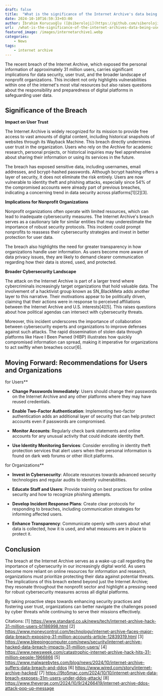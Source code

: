```yaml
---
draft: false
title:  "What is the significance of the Internet Archive's data being used in the breach?"
date: 2024-10-10T16:59:33+03:00
author: İbrahim Korucuoğlu ([@siberoloji](https://github.com/siberoloji))
url:  /what-is-the-significance-of-the-internet-archives-data-being-used-in-the-breach/
featured_image: /images/internetarchive1.webp
categories:
    - News
tags:
    - internet archive
---
```



The recent breach of the Internet Archive, which exposed the personal information of approximately 31 million users, carries significant implications for data security, user trust, and the broader landscape of nonprofit organizations. This incident not only highlights vulnerabilities within one of the internet's most vital resources but also raises questions about the responsibility and preparedness of digital platforms in safeguarding user data.

## Significance of the Breach

**Impact on User Trust**

The Internet Archive is widely recognized for its mission to provide free access to vast amounts of digital content, including historical snapshots of websites through its Wayback Machine. This breach directly undermines user trust in the organization. Users who rely on the Archive for academic research, personal projects, or historical inquiries may feel apprehensive about sharing their information or using its services in the future.

The breach has exposed sensitive data, including usernames, email addresses, and bcrypt-hashed passwords. Although bcrypt hashing offers a layer of security, it does not eliminate the risk entirely. Users are now vulnerable to identity theft and phishing attacks, especially since 54% of the compromised accounts were already part of previous breaches, indicating a concerning trend in data security across platforms[1][2][3].

**Implications for Nonprofit Organizations**

Nonprofit organizations often operate with limited resources, which can lead to inadequate cybersecurity measures. The Internet Archive's breach serves as a cautionary tale for similar entities that may underestimate the importance of robust security protocols. This incident could prompt nonprofits to reassess their cybersecurity strategies and invest in better protection for user data.

The breach also highlights the need for greater transparency in how organizations handle user information. As users become more aware of data privacy issues, they are likely to demand clearer communication regarding how their data is stored, used, and protected.

**Broader Cybersecurity Landscape**

The attack on the Internet Archive is part of a larger trend where cybercriminals increasingly target organizations that hold valuable data. The involvement of a hacktivist group known as SN_BlackMeta adds another layer to this narrative. Their motivations appear to be politically driven, claiming that their actions were in response to perceived affiliations between the Internet Archive and U.S. interests[4][5]. This raises questions about how political agendas can intersect with cybersecurity threats.

Moreover, this incident underscores the importance of collaboration between cybersecurity experts and organizations to improve defenses against such attacks. The rapid dissemination of stolen data through platforms like Have I Been Pwned (HIBP) illustrates how quickly compromised information can spread, making it imperative for organizations to act swiftly when breaches occur[6].

## Moving Forward: Recommendations for Users and Organizations

for Users**

* **Change Passwords Immediately**: Users should change their passwords on the Internet Archive and any other platforms where they may have reused credentials.

* **Enable Two-Factor Authentication**: Implementing two-factor authentication adds an additional layer of security that can help protect accounts even if passwords are compromised.

* **Monitor Accounts**: Regularly check bank statements and online accounts for any unusual activity that could indicate identity theft.

* **Use Identity Monitoring Services**: Consider enrolling in identity theft protection services that alert users when their personal information is found on dark web forums or other illicit platforms.

for Organizations**

* **Invest in Cybersecurity**: Allocate resources towards advanced security technologies and regular audits to identify vulnerabilities.

* **Educate Staff and Users**: Provide training on best practices for online security and how to recognize phishing attempts.

* **Develop Incident Response Plans**: Create clear protocols for responding to breaches, including communication strategies for informing affected users.

* **Enhance Transparency**: Communicate openly with users about what data is collected, how it is used, and what measures are in place to protect it.

## Conclusion

The breach at the Internet Archive serves as a wake-up call regarding the importance of cybersecurity in our increasingly digital world. As users become more reliant on online resources for information and research, organizations must prioritize protecting their data against potential threats. The implications of this breach extend beyond just the Internet Archive; they resonate throughout the nonprofit sector and highlight a pressing need for robust cybersecurity measures across all digital platforms.

By taking proactive steps towards enhancing security practices and fostering user trust, organizations can better navigate the challenges posed by cyber threats while continuing to serve their missions effectively.

Citations: [1] <https://www.standard.co.uk/news/tech/internet-archive-hack-31-million-users-b1186998.html> [2] <https://www.moneycontrol.com/technology/internet-archive-faces-major-data-breach-exposing-31-million-accounts-article-12839319.html> [3] <https://www.bleepingcomputer.com/news/security/internet-archive-hacked-data-breach-impacts-31-million-users/> [4] <https://www.newsweek.com/catastrophic-internet-archive-hack-hits-31-million-people-1966866> [5] <https://www.malwarebytes.com/blog/news/2024/10/internet-archive-suffers-data-breach-and-ddos> [6] <https://www.wired.com/story/internet-archive-hacked/> [7] <https://9to5mac.com/2024/10/10/internet-archive-data-breach-exposes-31m-users-under-ddos-attack/> [8] <https://www.theverge.com/2024/10/9/24266419/internet-archive-ddos-attack-pop-up-message>
